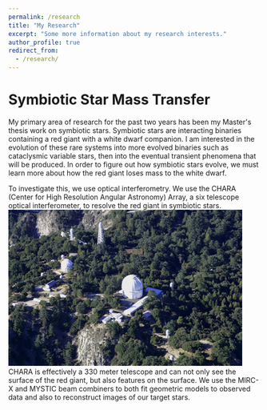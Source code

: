 ```yaml
---
permalink: /research
title: "My Research"
excerpt: "Some more information about my research interests."
author_profile: true
redirect_from: 
  - /research/
---
```


Symbiotic Star Mass Transfer
=====

My primary area of research for the past two years has been my Master's thesis work on symbiotic stars. Symbiotic stars are interacting binaries containing a red giant with a white dwarf companion. I am interested in the evolution of these rare systems into more evolved binaries such as cataclysmic variable stars, then into the eventual transient phenomena that will be produced. In order to figure out how symbiotic stars evolve, we must learn more about how the red giant loses mass to the white dwarf. 

To investigate this, we use optical interferometry. We use the CHARA (Center for High Resolution Angular Astronomy) Array, a six telescope optical interferometer, to resolve the red giant in symbiotic stars. ![CHARA Array](/images/aerial_Simison.jpg) CHARA is effectively a 330 meter telescope and can not only see the surface of the red giant, but also features on the surface. We use the MIRC-X and MYSTIC beam combiners to both fit geometric models to observed data and also to reconstruct images of our target stars. 
